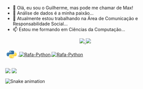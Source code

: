 - 👋 Olá, eu sou o Guilherme, mas pode me chamar de Max!
- 👀 Análise de dados é a minha paixão...
- 🌱 Atualmente estou trabalhando na Área de Comunicação e Responsabilidade Social...
- 📫 Estou me formando em Ciências da Computação...

<div align="center">
  <a href="https://github.com/PagliacciGuilherme">
  <img height="180em" src="https://github-readme-stats.vercel.app/api?username=PagliacciGuilherme&show_icons=true&theme=dracula&include_all_commits=true&count_private=true"/>
  <img height="180em" src="https://github-readme-stats.vercel.app/api/top-langs/?username=PagliacciGuilherme&layout=compact&langs_count=7&theme=dracula"/>
</div>

<div style="display: inline_block"><br>
  <img align="center" alt="Rafa-Python" height="30" width="40" src="https://raw.githubusercontent.com/devicons/devicon/master/icons/python/python-original.svg">
  <img align="center" alt="Rafa-Python" height="30" width="40" src="https://cdn.jsdelivr.net/gh/devicons/devicon/icons/rstudio/rstudio-original.svg">
  <img align="center" alt="Rafa-Python" height="30" width="40" src="https://cdn.jsdelivr.net/gh/devicons/devicon/icons/figma/figma-original.svg" />
 </div>

##

<div>
<a href="https://instagram.com/max_guilherme98" target="_blank"><img src="https://img.shields.io/badge/-Instagram-%23E4405F?style=for-the-badge&logo=instagram&logoColor=white" target="_blank"></a>
<a href="https://www.linkedin.com/in/guilhermemaximiana" target="_blank"><img src="https://img.shields.io/badge/-LinkedIn-%230077B5?style=for-the-badge&logo=linkedin&logoColor=white" target="_blank"></a> 
  </div>
  
  ![Snake animation](https://github.com/PagliacciGuilherme/rafaballerini/blob/output/github-contribution-grid-snake.svg)
